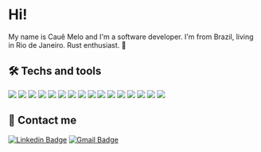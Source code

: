 # Hi!

My name is Cauê Melo and I'm a software developer. I'm from Brazil, living in Rio de Janeiro. Rust enthusiast. 🦀



## 🛠 Techs and tools
![](https://img.shields.io/badge/MacOS-OS-informational?style=flat-square&logo=apple&logoColor=white&color=f3f3f3)
![](https://img.shields.io/badge/VSCode-Editor-informational?style=flat-square&logo=visual-studio-code&logoColor=white&color=f3f3f3)
![](https://img.shields.io/badge/Javascript-Code-informational?style=flat-square&logo=Javascript&logoColor=white&color=f3f3f3)
![](https://img.shields.io/badge/TypeScript-Code-informational?style=flat-square&logo=Typescript&logoColor=white&color=f3f3f3)
![](https://img.shields.io/badge/Java-Code-informational?style=flat-square&logo=Java&logoColor=white&color=f3f3f3)
![](https://img.shields.io/badge/Python-Code-informational?style=flat-square&logo=python&logoColor=white&color=f3f3f3)
![](https://img.shields.io/badge/R-Code-informational?style=flat-square&logo=r&logoColor=white&color=f3f3f3)
![](https://img.shields.io/badge/Node.JS-Code-informational?style=flat-square&logo=node-dot-js&logoColor=white&color=f3f3f3)
![](https://img.shields.io/badge/ReactJS-Code-informational?style=flat-square&logo=react&logoColor=white&color=f3f3f3)
![](https://img.shields.io/badge/React_Native-Code-informational?style=flat-square&logo=react&logoColor=white&color=f3f3f3)
![](https://img.shields.io/badge/PostgreSQL-Tools-informational?style=flat-square&logo=postgresql&logoColor=white&color=f3f3f3)
![](https://img.shields.io/badge/MySQL-Tools-informational?style=flat-square&logo=mysql&logoColor=white&color=f3f3f3)
![](https://img.shields.io/badge/Docker-Tools-informational?style=flat-square&logo=docker&logoColor=white&color=f3f3f3)
![](https://img.shields.io/badge/AWS-Cloud-informational?style=flat-square&logo=amazon-aws&logoColor=white&color=f3f3f3)
![](https://img.shields.io/badge/Godot-GE-informational?style=flat-square&logo=godot-engine&logoColor=white&color=f3f3f3)
![](https://img.shields.io/badge/Unity-GE-informational?style=flat-square&logo=unity&logoColor=white&color=f3f3f3)




## 📨 Contact me
[![Linkedin Badge](https://img.shields.io/badge/-Cauê%20Melo-6633cc?style=flat-square&logo=Linkedin&logoColor=white&color=555555&link=https://www.linkedin.com/in/cauemelo)](https://www.linkedin.com/in/cauemelo) 
[![Gmail Badge](https://img.shields.io/badge/-cauesmelo@gmail.com-6633cc?style=flat-square&logo=Gmail&logoColor=white&color=555555&link=mailto:cauesmelo@gmail.com)](mailto:cauesmelo@gmail.com)
